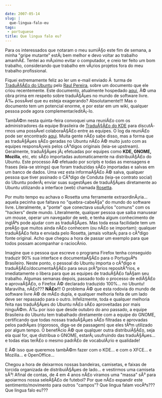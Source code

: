 ```yaml
---

date: 2007-05-14
slug: |
  que-lingua-falo-eu
tags:
 - portuguese
title: Que lingua falo eu?
---
```


Para os interessados que notaram o meu sumiÃ§o este fim de semana, a
minha "gripe mutante" estÃ¡ bem melhor e devo voltar ao trabalho
amanhÃ£. Tentei ao mÃ¡ximo evitar o computador, e creio ter feito um bom
trabalho, considerando que trabalho em vÃ¡rios projetos fora do meu
trabalho profissional.

Fiquei extremamente feliz ao ler um e-mail enviado Ã  turma de
[TraduÃ§Ã£o do Ubuntu](http://wiki.ubuntubrasil.org/TimeDeTraducao) pelo
[Raul Pereira](http://wiki.ubuntubrasil.org/RaulPereira), sobre um
documento que ele criou recentemente. Este documento, atualmente
hospedado
[aqui](http://wiki.ubuntubrasil.org/TimeDeTraducao/CatalogoDeMensagens),
Ã© uma obra prima em respeito sobre traduÃ§Ãµes no mundo de software
livre. Ã‰ possÃ­vel que eu esteja exagerando? Absolutamente!!! Mas o
documento tem um potencial enorme, e por estar em um wiki, qualquer
pessoa pode agora complementar/editÃ¡-lo.

TambÃ©m nesta quinta-feira convoquei uma reuniÃ£o com os administradores
da equipe Brasileira de [TraduÃ§Ã£o do
KDE](http://kde-i18n-ptbr.codigolivre.org.br/index.php) para
discutÃ­rmos uma possÃ­vel colaboraÃ§Ã£o entre as equipes. O log da
reuniÃ£o pode ser encontrado
[aqui](http://wiki.ubuntubrasil.org/TimeDeTraducao/Reuniao20070510).
Muita gente nÃ£o sabe disso, mas a forma que as traduÃ§Ãµes sÃ£o geradas
no Ubuntu nÃ£o Ã© muito justo com as equipes responsÃ¡veis pelos
cÃ³digos originais (leia-se upstream). Geralmente, traduÃ§Ãµes
jÃ¡ efetuadas por equipes como **KDE, GNOME, Mozilla**, etc, etc sÃ£o
importadas automaticamente na distribuiÃ§Ã£o do Ubuntu. Este processo Ã©
efetuado por scripts e todas as mensagens e frases (leia-se strings) que
foram traduzidas sÃ£o importadas e salvas em um banco de dados. Uma vez
esta informaÃ§Ã£o Ã© salva, qualquer pessoa que tiver assinado o CÃ³digo
de Conduta (leia-se contrato social) do Ubuntu poderÃ¡ enviar suas
sugestÃµes de traduÃ§Ãµes diretamente ao Ubuntu utilizando a interface
(web) chamada
[Rosetta](http://wiki.ubuntubrasil.org/TimeDeTraducao/RosettaFAQ).

Por muito tempo eu achava o Rosetta uma ferramente extraordinÃ¡ria...
aquela pecinha que faltava no "quebra-cabeÃ§a" do mundo do software
livre. Literalmente, a "ponte" que conectava usuÃ¡rios "comuns" com os
"hackers" deste mundo. Literalmente, qualquer pessoa que saiba manusear
um mouse, operar um navegador de web, e tenha algum conhecimento de
inglÃªs pode ajudar com as traduÃ§Ãµes. Mas toda essa facilidade tem um
preÃ§o que muitos ainda nÃ£o conhecem (ou nÃ£o se importam): qualquer
traduÃ§Ã£o feita e enviada pelo Rosetta, jamais voltarÃ¡ para o cÃ³digo
fonte original. Acho que chegou a hora de passar um exemplo para que
todos possam acompanhar o raciocÃ­nio.

Imagine que o pessoa que escreve o programa Firefox tenha conseguido
traduzir 90% sua interface e documentaÃ§Ã£o para o PortuguÃªs
Brasileiro. Neste ponto, o pessoal do Ubuntu importa o cÃ³digo e
traduÃ§Ã£o/documentaÃ§Ã£o para seus prÃ³prios repositÃ³rios, e
imediatamente o libera para que as equipes de traduÃ§Ã£o faÃ§am seu
trabalho. Algumas semanas depois, passado todo o processo de ediÃ§Ã£o e
aprovaÃ§Ã£o, o Firefox Ã© declarado traduzido 100%... no Ubuntu!
Maravilha, nÃ£o??? **NÃ£o**!!! O problema Ã© que esta rodovia do mundo
de software livre Ã© de mÃ£o dupla, e qualquer melhoria feita de um lado
deve ser repassado para o outro. Infelizmente, toda e qualquer melhoria
feita nas traduÃ§Ãµes do Ubuntu nÃ£o sÃ£o aproveitadas por mais
ninguÃ©m. Ã‰ por isso que desde outubro do ano passado, a equipe
Brasileira do Ubuntu tem trabalhado diretamente com a equipe do GNOME,
certificando que todas nossas traduÃ§Ãµes sÃ£o filtradas e aprovadas
pelos padrÃµes (rigorosos, diga-se de passagem) que eles tÃªm utilizado
por algum tempo. O benefÃ­cio Ã© que qualquer outra distribuiÃ§Ã£o, seja
ela qual for, que distribua o GNOME, estarÃ¡ usufruindo das
traduÃ§Ãµes... e todas elas terÃ£o o mesmo padrÃ£o de vocabulÃ¡rio e
qualidade!

E Ã© isso que queremos tambÃ©m fazer com o KDE... e com o XFCE... e
Mozilla... e OpenOffice...

Chegou a hora de deixarmos nossas bandeiras, camisetas, e faixas de
torcida organizada de distribuiÃ§Ãµes de lado... e vestirmos uma
camiseta sÃ³! Afinal de contas, de 4 em 4 anos nÃ£o viramos uma "massa"
sÃ³ para apoiarmos nossa seleÃ§Ã£o de futebol? Por que nÃ£o expandir
este sentimento/movimento para outros "campos"? Que lingua falam
vocÃªs??? Que lingua falo eu???
